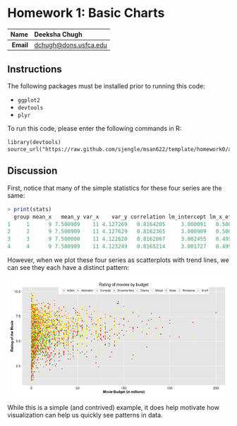 Homework 1: Basic Charts
==============================

| **Name**  | Deeksha Chugh  |
|----------:|:-------------|
| **Email** | dchugh@dons.usfca.edu |

## Instructions ##

The following packages must be installed prior to running this code:

- `ggplot2`
- `devtools`
- `plyr`


To run this code, please enter the following commands in R:

```
library(devtools)
source_url("https://raw.github.com/sjengle/msan622/template/homework0/anscombe.r")
```

## Discussion ##

First, notice that many of the simple statistics for these four series are the same:

```R
> print(stats)
  group mean_x   mean_y var_x    var_y correlation lm_intercept lm_x_effect
1     1      9 7.500909    11 4.127269   0.8164205     3.000091   0.5000909
2     2      9 7.500909    11 4.127629   0.8162365     3.000909   0.5000000
3     3      9 7.500000    11 4.122620   0.8162867     3.002455   0.4997273
4     4      9 7.500909    11 4.123249   0.8165214     3.001727   0.4999091
```

However, when we plot these four series as scatterplots with trend lines, we can see they each have a distinct pattern:

![IMAGE](hw1-scatter.png)

While this is a simple (and contrived) example, it does help motivate how visualization can help us quickly see patterns in data.
